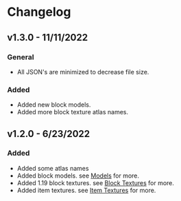 # Changelog

## v1.3.0 - 11/11/2022

### General
- All JSON's are minimized to decrease file size.

### Added
- Added new block models.
- Added more block texture atlas names.

## v1.2.0 - 6/23/2022

### Added

- Added some atlas names
- Added block models. see [Models](docs/Models.md) for more.
- Added 1.19 block textures. see [Block Textures](docs/Block%20Textures.md) for more.
- Added item textures. see [Item Textures](docs/Item%20Textures.md) for more.
